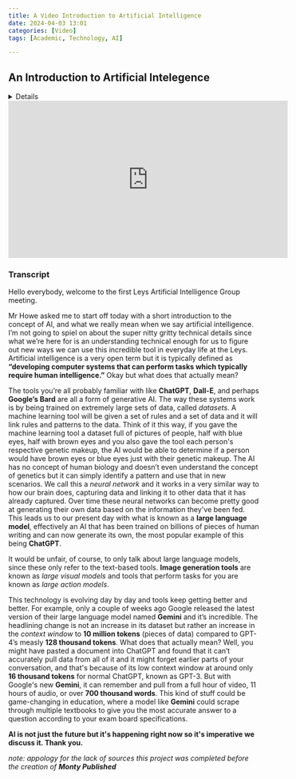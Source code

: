 ```yaml
---
title: A Video Introduction to Artificial Intelligence
date: 2024-04-03 13:01
categories: [Video]
tags: [Academic, Technology, AI]

---
```



## An Introduction to Artificial Intelegence
 
<details> This video was created for the Leys AI group, which is a group formed at my school to discuss the topic. I wrote, shot, and edited the video in a single afternoon, so it's not my greatest work. Despite the quick turnaround, this video was awarded a headmaster's commendation.
</details> 

<iframe width="560" height="315" src="https://www.youtube.com/embed/UXVcMYUOMUQ?si=46JMF1Jxk2cgnqv_" title="YouTube video player" frameborder="0" allow="accelerometer; autoplay; clipboard-write; encrypted-media; gyroscope; picture-in-picture; web-share" referrerpolicy="strict-origin-when-cross-origin" allowfullscreen></iframe>


### Transcript

Hello everybody, welcome to the first Leys Artificial Intelligence Group meeting.

Mr Howe asked me to start off today with a short introduction to the concept of AI, and what we really mean when we say artificial intelligence. I’m not going to spiel on about the super nitty gritty technical details since what we’re here for is an understanding technical enough for us to figure out new ways we can use this incredible tool in everyday life at the Leys. Artificial intelligence is a very open term but it is typically defined as **“developing computer systems that can perform tasks which typically require human intelligence.”** Okay but what does that actually mean?


The tools you’re all probably familiar with like **ChatGPT**, **Dall-E**, and perhaps **Google’s Bard** are all a form of generative AI. The way these systems work is by being trained on extremely large sets of data, called *datasets*. A machine learning tool will be given a set of rules and a set of data and it will link rules and patterns to the data. Think of it this way, if you gave the machine learning tool a dataset full of pictures of people, half with blue eyes, half with brown eyes and you also gave the tool each person's respective genetic makeup, the AI would be able to determine if a person would have brown eyes or blue eyes just with their genetic makeup. The AI has no concept of human biology and doesn’t even understand the concept of genetics but it can simply identify a pattern and use that in new scenarios. We call this a *neural network* and it works in a very similar way to how our brain does, capturing data and linking it to other data that it has already captured. Over time these neural networks can become pretty good at generating their own data based on the information they've been fed. This leads us to our present day with what is known as a **large language model**, effectively an AI that has been trained on billions of pieces of human writing and can now generate its own, the most popular example of this being **ChatGPT**.

It would be unfair, of course, to only talk about large language models, since these only refer to the text-based tools. **Image generation tools** are known as *large visual models* and tools that perform tasks for you are known as *large action models*.


This technology is evolving day by day and tools keep getting better and better. For example, only a couple of weeks ago Google released the latest version of their large language model named **Gemini** and it’s incredible. The headlining change is not an increase in its dataset but rather an increase in the *context window* to **10 million tokens** (pieces of data) compared to GPT-4’s measly **128 thousand tokens**. What does that actually mean? Well, you might have pasted a document into ChatGPT and found that it can’t accurately pull data from all of it and it might forget earlier parts of your conversation, and that's because of its low context window at around only **16 thousand tokens** for normal ChatGPT, known as GPT-3. But with Google's new **Gemini**, it can remember and pull from a full hour of video, 11 hours of audio, or over **700 thousand words**. This kind of stuff could be game-changing in education, where a model like **Gemini** could scrape through multiple textbooks to give you the most accurate answer to a question according to your exam board specifications.

**AI is not just the future but it's happening right now so it's imperative we discuss it. Thank you.**

*note: appology for the lack of sources this project was completed before the creation of **Monty Published***
